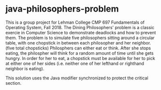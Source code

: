 # java-philosophers-problem

This is a group project for Lehman College CMP 697 Fundamentals of Operating System, Fall 2018. The Dining Philosophers' problem is a classic exercie in Computer Science to demonstrate deadlocks and how to prevent them. The problem is to simulate five philosophers sitting around a circular table, with one chopstick in between each philosopher and her neighbor. (five total chopsticks) Philosphers can either eat or think. After she stops eating, the philospher will think for a random amount of time until she gets hungry. In order for her to eat, a chopstick must be available for her to pick at either one of her sides (i.e. neither one of her lefthand or righthand neighbor is eating).

This solution uses the Java modifier synchronized to protect the critical section.
